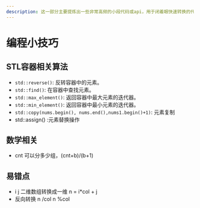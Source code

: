 ```yaml
---
description: 这一部分主要提炼出一些非常高频的小段代码或api，用于闭着眼快速转换的代码块
---
```


# 编程小技巧

## STL容器相关算法

* `std::reverse()`: 反转容器中的元素。
* `std::find()`: 在容器中查找元素。
* `std::max_element()`: 返回容器中最大元素的迭代器。
* `std::min_element()`: 返回容器中最小元素的迭代器。
* `std::copy(nums.begin(), nums.end(),nums1.begin()+1)`: 元素复制
* std::assign() :元素替换操作

## 数学相关

* cnt 可以分多少组，(cnt+b)/(b+1)

## 易错点

* i j 二维数组转换成一维 n = i\*col + j
* 反向转换 n /col n %col
